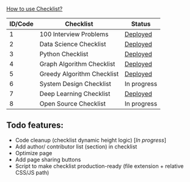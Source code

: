 
[How to use Checklist?](https://iq.opengenus.org/use-checklist/)

| ID/Code | Checklist | Status |
|---|---|---|
| 1 | 100 Interview Problems | [Deployed](https://iq.opengenus.org/100-interview-problems/) |
| 2 | Data Science Checklist | [Deployed](https://iq.opengenus.org/data-science-checklist/) |
| 3 | Python Checklist | [Deployed](https://iq.opengenus.org/python-checklist/) |
| 4 | Graph Algorithm Checklist | [Deployed](https://iq.opengenus.org/graph-algorithms-checklist/) |
| 5 | Greedy Algorithm Checklist | [Deployed](https://iq.opengenus.org/greedy-algorithms-checklist/) |
| 6 | System Design Checklist | In progress |
| 7 | Deep Learning Checklist | [Deployed](https://iq.opengenus.org/deep-learning-checklist/) |
| 8 | Open Source Checklist | In progress |

## Todo features:

* Code cleanup (checklist dynamic height logic) [_In progress_]
* Add author/ contributor list (section) in checklist
* Optimize page
* Add page sharing buttons
* Script to make checklist production-ready (file extension + relative CSS/JS path)

